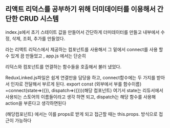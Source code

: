 ## 리액트 리덕스를 공부하기 위해 더미데이터를 이용해서 간단한 CRUD 시스템

index.js에서 초기 스테이트 값을 만들어서 간단하게 더미데이터를 만들고 내부에서 수정, 삭제, 조회, 추가를 만들었다.

<Provider > 라는 리액트 리덕스에서 제공하는 컴포넌트를 사용해서 그 밑에서 connect를 사용 할 수 있게 끔 만들었고 , app.js 에서는 단순히
 
리덕스와 컴포넌트를 연결하는 함수들을 호출해서 불러 냈었다.  

ReduxLinked.js파일은 쉽게 연결만을 담당을 하고, connect함수에는 두 가지를 받아서 인자로 전달해서 부르게 된다.
export const (외부에서 부를 함수이름) =connect(state=>({}), dispatch=>({}))(해당 컴포넌트)
여기서 state는 리듀서에서 사용되는 스토어의 이름들이라고 생각 하면 되고, dispatch는 해당 함수를 사용해 action을 부른다고 생각하면된다

(해당컴포넌트) 에서는 이를 props로 받게 되고 접근할 때는 this.props. 방식으로 접근이 가능하다 
